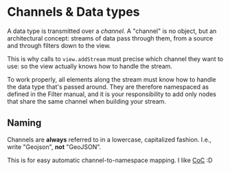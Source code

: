Channels & Data types
=====================

A data type is transmitted over a _channel_. A "channel" is no object, but an architectural concept: streams of data pass through them, from a source and through filters down to the view.

This is why calls to `view.addStream` must precise which channel they want to use: so the view actually knows how to handle the stream.

To work properly, all elements along the stream must know how to handle the data type that's passed around. They are therefore namespaced as defined in the Filter manual, and it is your responsibility to add only nodes that share the same channel when building your stream.

Naming
------

Channels are **always** referred to in a lowercase, capitalized fashion. I.e., write "Geojson", **not** "GeoJSON".

This is for easy automatic channel-to-namespace mapping. I like [CoC](http://en.wikipedia.org/wiki/Convention_over_configuration)  :D
